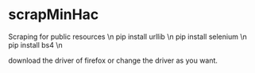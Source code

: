 # scrapMinHac
Scraping for public resources \n
pip install urllib \n
pip install selenium \n
pip install bs4 \n

download the driver of firefox or change the driver as you want.

